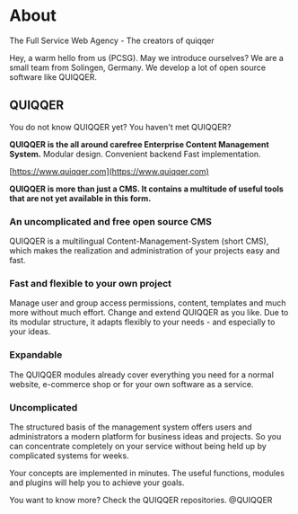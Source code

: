 About
======

The Full Service Web Agency - The creators of quiqqer

Hey, a warm hello from us (PCSG). May we introduce ourselves? We are a small team from Solingen, Germany. 
We develop a lot of open source software like QUIQQER.

QUIQQER
------

You do not know QUIQQER yet? You haven't met QUIQQER?

**QUIQQER is the all around carefree Enterprise Content Management System.**
Modular design. Convenient backend  Fast implementation.

[https://www.quiqqer.com](https://www.quiqqer.com)

**QUIQQER is more than just a CMS. It contains a multitude of useful tools that are not yet available in this form.**

### An uncomplicated and free open source CMS

QUIQQER is a multilingual Content-Management-System (short CMS), which makes the realization and administration of your projects easy and fast.

### Fast and flexible to your own project

Manage user and group access permissions, content, templates and much more without much effort. Change and extend QUIQQER as you like. Due to its modular structure, it adapts flexibly to your needs - and especially to your ideas.

### Expandable

The QUIQQER modules already cover everything you need for a normal website, e-commerce shop or for your own software as a service.

### Uncomplicated

The structured basis of the management system offers users and administrators a modern platform for business ideas and projects. So you can concentrate completely on your service without being held up by complicated systems for weeks.

Your concepts are implemented in minutes. The useful functions, modules and plugins will help you to achieve your goals.

You want to know more? Check the QUIQQER repositories. @QUIQQER
